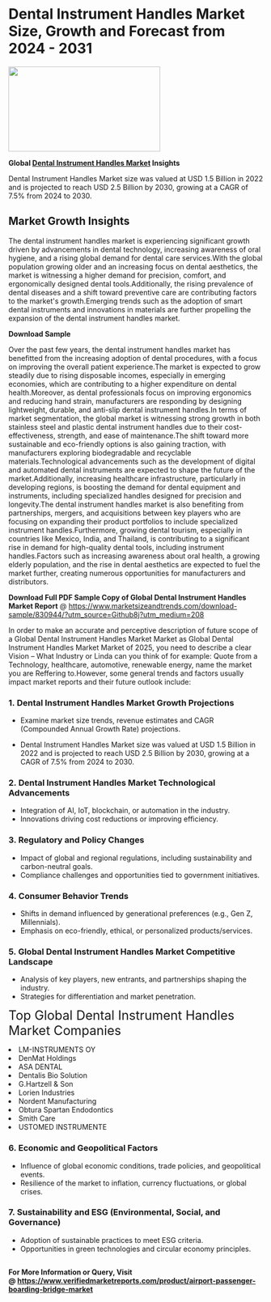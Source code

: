 <H1>Dental Instrument Handles Market Size, Growth and Forecast from 2024 - 2031</H1><img class="aligncenter size-medium wp-image-584254" src="https://thirdeyenews.in/wp-content/uploads/2024/09/Global-Market-Research-300x168.jpeg" alt="" width="300" height="168" /><p><strong>Global&nbsp;<a href="https://www.marketsizeandtrends.com/download-sample/830944/?utm_source=Github8j?utm_medium=208">Dental Instrument Handles Market</a> Insights</strong></p><p>Dental Instrument Handles Market size was valued at USD 1.5 Billion in 2022 and is projected to reach USD 2.5 Billion by 2030, growing at a CAGR of 7.5% from 2024 to 2030.</p><p><h2>Market Growth Insights</h2> <p>The dental instrument handles market is experiencing significant growth driven by advancements in dental technology, increasing awareness of oral hygiene, and a rising global demand for dental care services.With the global population growing older and an increasing focus on dental aesthetics, the market is witnessing a higher demand for precision, comfort, and ergonomically designed dental tools.Additionally, the rising prevalence of dental diseases and a shift toward preventive care are contributing factors to the market's growth.Emerging trends such as the adoption of smart dental instruments and innovations in materials are further propelling the expansion of the dental instrument handles market.</p> <p><strong>Download Sample</strong></p> <p>Over the past few years, the dental instrument handles market has benefitted from the increasing adoption of dental procedures, with a focus on improving the overall patient experience.The market is expected to grow steadily due to rising disposable incomes, especially in emerging economies, which are contributing to a higher expenditure on dental health.Moreover, as dental professionals focus on improving ergonomics and reducing hand strain, manufacturers are responding by designing lightweight, durable, and anti-slip dental instrument handles.In terms of market segmentation, the global market is witnessing strong growth in both stainless steel and plastic dental instrument handles due to their cost-effectiveness, strength, and ease of maintenance.The shift toward more sustainable and eco-friendly options is also gaining traction, with manufacturers exploring biodegradable and recyclable materials.Technological advancements such as the development of digital and automated dental instruments are expected to shape the future of the market.Additionally, increasing healthcare infrastructure, particularly in developing regions, is boosting the demand for dental equipment and instruments, including specialized handles designed for precision and longevity.The dental instrument handles market is also benefiting from partnerships, mergers, and acquisitions between key players who are focusing on expanding their product portfolios to include specialized instrument handles.Furthermore, growing dental tourism, especially in countries like Mexico, India, and Thailand, is contributing to a significant rise in demand for high-quality dental tools, including instrument handles.Factors such as increasing awareness about oral health, a growing elderly population, and the rise in dental aesthetics are expected to fuel the market further, creating numerous opportunities for manufacturers and distributors.</p> <p><span class=""><strong>Download Full PDF Sample Copy of Global Dental Instrument Handles Market Report</strong> @ <a href="https://www.marketsizeandtrends.com/download-sample/830944/?utm_source=Github8j?utm_medium=208" target="_blank">https://www.marketsizeandtrends.com/download-sample/830944/?utm_source=Github8j?utm_medium=208</a></span></p><p>In order to make an accurate and perceptive description of future scope of a Global&nbsp;Dental Instrument Handles Market Market as Global&nbsp;Dental Instrument Handles Market Market of 2025, you need to describe a clear Vision &ndash; What Industry or Linda can you think of for example: Quote from a Technology, healthcare, automotive, renewable energy, name the market you are Reffering to.However, some general trends and factors usually impact market reports and their future outlook include:</p><h3>1.&nbsp;<strong>Dental Instrument Handles Market Growth Projections</strong></h3><ul><li>Examine market size trends, revenue estimates and CAGR (Compounded Annual Growth Rate) projections.</li><li><p>Dental Instrument Handles Market size was valued at USD 1.5 Billion in 2022 and is projected to reach USD 2.5 Billion by 2030, growing at a CAGR of 7.5% from 2024 to 2030.</p></li></ul><h3>2.&nbsp;<strong>Dental Instrument Handles Market Technological Advancements</strong></h3><ul><li>Integration of AI, IoT, blockchain, or automation in the industry.</li><li>Innovations driving cost reductions or improving efficiency.</li></ul><h3>3.&nbsp;<strong>Regulatory and Policy Changes</strong></h3><ul><li>Impact of global and regional regulations, including sustainability and carbon-neutral goals.</li><li>Compliance challenges and opportunities tied to government initiatives.</li></ul><h3>4.&nbsp;<strong>Consumer Behavior Trends</strong></h3><ul><li>Shifts in demand influenced by generational preferences (e.g., Gen Z, Millennials).</li><li>Emphasis on eco-friendly, ethical, or personalized products/services.</li></ul><h3>5.&nbsp;<strong>Global Dental Instrument Handles Market Competitive Landscape</strong></h3><ul><li>Analysis of key players, new entrants, and partnerships shaping the industry.</li><li>Strategies for differentiation and market penetration.</li></ul><p data-pm-slice="1 1 []"><span style="color: inherit; font-family: inherit; font-size: 25px;">Top Global Dental Instrument Handles Market Companies</span></p><div class="" data-test-id=""><p><li>LM-INSTRUMENTS OY</li><li> DenMat Holdings</li><li> ASA DENTAL</li><li> Dentalis Bio Solution</li><li> G.Hartzell & Son</li><li> Lorien Industries</li><li> Nordent Manufacturing</li><li> Obtura Spartan Endodontics</li><li> Smith Care</li><li> USTOMED INSTRUMENTE</li></p></div><h3>6.&nbsp;<strong>Economic and Geopolitical Factors</strong></h3><ul><li>Influence of global economic conditions, trade policies, and geopolitical events.</li><li>Resilience of the market to inflation, currency fluctuations, or global crises.</li></ul><h3>7.&nbsp;<strong>Sustainability and ESG (Environmental, Social, and Governance)</strong></h3><ul><li>Adoption of sustainable practices to meet ESG criteria.</li><li>Opportunities in green technologies and circular economy principles.</li></ul><h2><strong style="font-size: 14px;">For More Information or Query, Visit @&nbsp;</strong><a style="background-color: #ffffff; font-size: 14px;" href="https://www.marketsizeandtrends.com/report/dental-instrument-handles-market/" target="_blank">https://www.verifiedmarketreports.com/product/airport-passenger-boarding-bridge-market</a></h2>